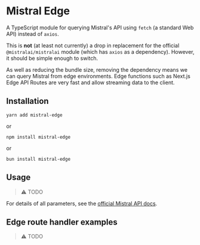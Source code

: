 # Mistral Edge

A TypeScript module for querying Mistral's API using `fetch` (a standard Web API) instead of `axios`.

This is **not** (at least not currently) a drop in replacement for the official `@mistralai/mistralai` module (which has
`axios` as a dependency). However, it should be simple enough to switch.

As well as reducing the bundle size, removing the dependency means we can query Mistral from edge environments. Edge 
functions such as Next.js Edge API Routes are very fast and allow streaming data to the client.

## Installation
```commandline
yarn add mistral-edge
```
or
```commandline
npm install mistral-edge
```
or 
```commandline
bun install mistral-edge
```

## Usage
> :warning: TODO

For details of all parameters, see the [official Mistral API docs](https://docs.mistral.ai/api/).

## Edge route handler examples
> :warning: TODO